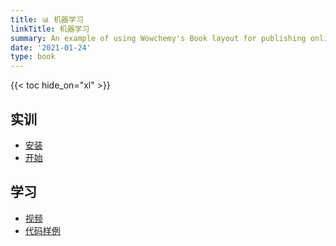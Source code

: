 ```yaml
---
title: 📊 机器学习
linkTitle: 机器学习
summary: An example of using Wowchemy's Book layout for publishing online courses.
date: '2021-01-24'
type: book
---
```




{{< toc hide_on="xl" >}}

## 实训

- [安装](html/0000.html)
- [开始](html/0001.html)

## 学习

- [视频](html/0000.html)
- [代码样例](html/0000.html)

